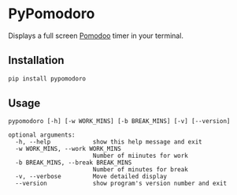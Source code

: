 # PyPomodoro

Displays a full screen [Pomodoo](https://en.wikipedia.org/wiki/Pomodoro_Technique) timer in your terminal. 

## Installation

```bash
pip install pypomodoro
```

## Usage

```
pypomodoro [-h] [-w WORK_MINS] [-b BREAK_MINS] [-v] [--version]

optional arguments:
  -h, --help            show this help message and exit
  -w WORK_MINS, --work WORK_MINS
                        Number of miinutes for work
  -b BREAK_MINS, --break BREAK_MINS
                        Number of minutes for break
  -v, --verbose         Move detailed display
  --version             show program's version number and exit
```

